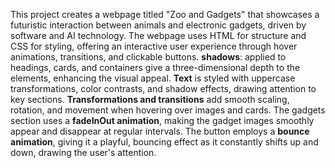 This project creates a webpage titled "Zoo and Gadgets" that showcases a futuristic interaction between animals and electronic gadgets, driven by software and AI technology. The webpage uses HTML for structure and CSS for styling, offering an interactive user experience through hover animations, transitions, and clickable buttons.
**shadows**: applied to headings, cards, and containers give a three-dimensional depth to the elements, enhancing the visual appeal. 
**Text** is styled with uppercase transformations, color contrasts, and shadow effects, drawing attention to key sections.
**Transformations and transitions** add smooth scaling, rotation, and movement when hovering over images and cards.
The gadgets section uses a **fadeInOut animation**, making the gadget images smoothly appear and disappear at regular intervals. The button employs a **bounce animation**, giving it a playful, bouncing effect as it constantly shifts up and down, drawing the user's attention. 
